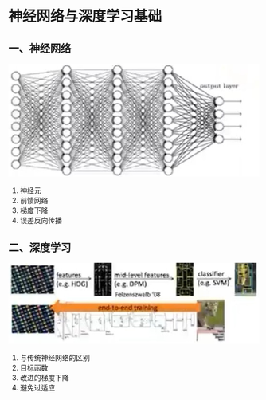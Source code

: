 # 神经网络与深度学习基础

## 一、神经网络

![](./img/1.jpg)

1. 神经元
2. 前馈网络
3. 梯度下降
4. 误差反向传播

## 二、深度学习

![](./img/2.jpg)

1. 与传统神经网络的区别
2. 目标函数
3. 改进的梯度下降
4. 避免过适应